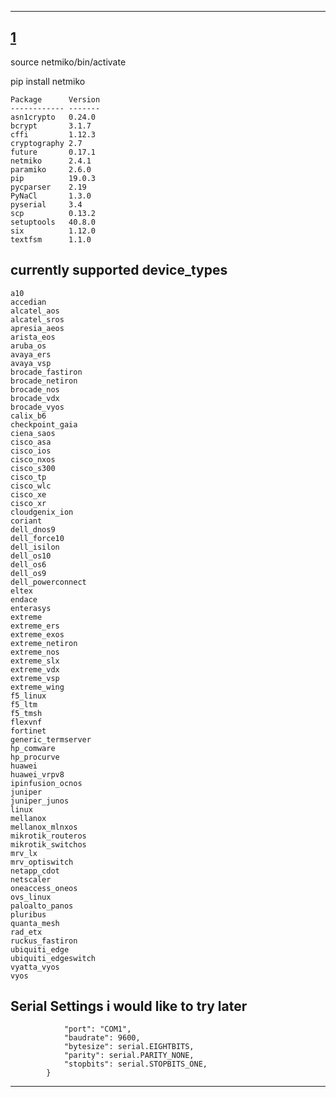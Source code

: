 

---
[1]
---




source netmiko/bin/activate

pip install netmiko


```
Package      Version
------------ -------
asn1crypto   0.24.0 
bcrypt       3.1.7  
cffi         1.12.3 
cryptography 2.7    
future       0.17.1 
netmiko      2.4.1  
paramiko     2.6.0  
pip          19.0.3 
pycparser    2.19   
PyNaCl       1.3.0  
pyserial     3.4    
scp          0.13.2 
setuptools   40.8.0 
six          1.12.0 
textfsm      1.1.0 
```



currently supported device_types
--------------------------------

```
a10
accedian
alcatel_aos
alcatel_sros
apresia_aeos
arista_eos
aruba_os
avaya_ers
avaya_vsp
brocade_fastiron
brocade_netiron
brocade_nos
brocade_vdx
brocade_vyos
calix_b6
checkpoint_gaia
ciena_saos
cisco_asa
cisco_ios
cisco_nxos
cisco_s300
cisco_tp
cisco_wlc
cisco_xe
cisco_xr
cloudgenix_ion
coriant
dell_dnos9
dell_force10
dell_isilon
dell_os10
dell_os6
dell_os9
dell_powerconnect
eltex
endace
enterasys
extreme
extreme_ers
extreme_exos
extreme_netiron
extreme_nos
extreme_slx
extreme_vdx
extreme_vsp
extreme_wing
f5_linux
f5_ltm
f5_tmsh
flexvnf
fortinet
generic_termserver
hp_comware
hp_procurve
huawei
huawei_vrpv8
ipinfusion_ocnos
juniper
juniper_junos
linux
mellanox
mellanox_mlnxos
mikrotik_routeros
mikrotik_switchos
mrv_lx
mrv_optiswitch
netapp_cdot
netscaler
oneaccess_oneos
ovs_linux
paloalto_panos
pluribus
quanta_mesh
rad_etx
ruckus_fastiron
ubiquiti_edge
ubiquiti_edgeswitch
vyatta_vyos
vyos
```


Serial Settings i would like to try later
-----------------------------------------

```        self.serial_settings = {
            "port": "COM1",
            "baudrate": 9600,
            "bytesize": serial.EIGHTBITS,
            "parity": serial.PARITY_NONE,
            "stopbits": serial.STOPBITS_ONE,
        }

```

---

[1]: images/NetDevops.jpg
